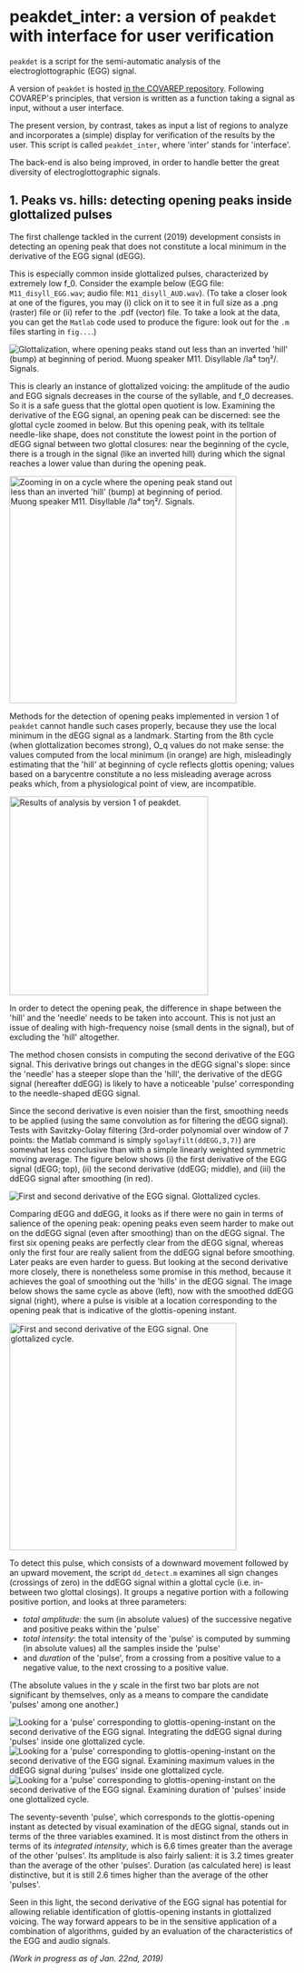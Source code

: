 peakdet_inter: a version of `peakdet` with interface for user verification
=============

`peakdet` is a script for the semi-automatic analysis of the electroglottographic (EGG) signal.

A version of `peakdet` is hosted [in the COVAREP repository](https://github.com/covarep/covarep/tree/master/glottalsource/egg/peakdet). Following
COVAREP's principles, that version is written as a function taking a
signal as input, without a user interface. 
 
The present version, by contrast, takes as input a list of regions to analyze
and incorporates a (simple) display for verification of the results by the user. 
This script is called `peakdet_inter`, where 'inter' stands for 'interface'.

The back-end is also being improved, in order to handle better the great diversity of electroglottographic signals. 

## 1. Peaks vs. hills: detecting opening peaks inside glottalized pulses
The first challenge tackled in the current (2019) development consists in detecting an opening peak that does not constitute a local minimum in the derivative of the EGG signal (dEGG). 

This is especially common inside glottalized pulses, characterized by extremely low f_0. Consider the example below (EGG file: `M11_disyll_EGG.wav`; audio file: `M11_disyll_AUD.wav`). (To take a closer look at one of the figures, you may (i) click on it to see it in full size as a .png (raster) file or (ii) refer to the .pdf (vector) file. To take a look at the data, you can get the `Matlab` code used to produce the figure: look out for the `.m` files starting in `fig...`.)

<img src="HOWTO/images/M11_disyll.png" alt="Glottalization, where opening peaks stand out less than an inverted 'hill' (bump) at beginning of period. Muong speaker M11. Disyllable /la⁴ tɔŋ²/. Signals.">

This is clearly an instance of glottalized voicing: the amplitude of the audio and EGG signals decreases in the course of the syllable, and f_0 decreases. So it is a safe guess that the glottal open quotient is low. Examining the derivative of the EGG signal, an opening peak can be discerned: see the glottal cycle zoomed in below. But this opening peak, with its telltale needle-like shape, does not constitute the lowest point in the portion of dEGG signal between two glottal closures: near the beginning of the cycle, there is a trough in the signal (like an inverted hill) during which the signal reaches a lower value than during the opening peak.

<img src="HOWTO/images/HillAndPeak_annot.png" alt="Zooming in on a cycle where the opening peak stand out less than an inverted 'hill' (bump) at beginning of period. Muong speaker M11. Disyllable /la⁴ tɔŋ²/. Signals." height="400">

Methods for the detection of opening peaks implemented in version 1 of `peakdet` cannot handle such cases properly, because they use the local minimum in the dEGG signal as a landmark. Starting from the 8th cycle (when glottalization becomes strong), O_q values do not make sense: the values computed from the local minimum (in orange) are high, misleadingly estimating that the 'hill' at beginning of cycle reflects glottis opening; values based on a barycentre constitute a no less misleading average across peaks which, from a physiological point of view, are incompatible.

<img src="HOWTO/images/M11_disyll_results.png" alt="Results of analysis by version 1 of peakdet." height="350">

In order to detect the opening peak, the difference in shape between the 'hill' and the 'needle' needs to be taken into account. This is not just an issue of dealing with high-frequency noise (small dents in the signal), but of excluding the 'hill' altogether. 

The method chosen consists in computing the second derivative of the EGG signal. This derivative brings out changes in the dEGG signal's slope: since the 'needle' has a steeper slope than the 'hill', the derivative of the dEGG signal (hereafter ddEGG) is likely to have a noticeable 'pulse' corresponding to the needle-shaped dEGG signal. 

Since the second derivative is even noisier than the first, smoothing needs to be applied (using the same convolution as for filtering the dEGG signal). Tests with Savitzky-Golay filtering (3rd-order polynomial over window of 7 points: the Matlab command is simply `sgolayfilt(ddEGG,3,7)`) are somewhat less conclusive than with a simple linearly weighted symmetric moving average. The figure below shows (i) the first derivative of the EGG signal (dEGG; top), (ii) the second derivative (ddEGG; middle), and (iii) the ddEGG signal after smoothing (in red).

<img src="HOWTO/images/ddEGGmethod.png" alt="First and second derivative of the EGG signal. Glottalized cycles.">

Comparing dEGG and ddEGG, it looks as if there were no gain in terms of salience of the opening peak: opening peaks even seem harder to make out on the ddEGG signal (even after smoothing) than on the dEGG signal. The first six opening peaks are perfectly clear from the dEGG signal, whereas only the first four are really salient from the ddEGG signal before smoothing. Later peaks are even harder to guess. But looking at the second derivative more closely, there is nonetheless some promise in this method, because it achieves the goal of smoothing out the 'hills' in the dEGG signal. The image below shows the same cycle as above (left), now with the smoothed ddEGG signal (right), where a pulse is visible at a location corresponding to the opening peak that is indicative of the glottis-opening instant. 

<img src="HOWTO/images/HillAndPeak_CloseUp.png" alt="First and second derivative of the EGG signal. One glottalized cycle." height="400">

To detect this pulse, which consists of a downward movement followed by an upward movement, the script `dd_detect.m` examines all sign changes (crossings of zero) in the ddEGG signal within a glottal cycle (i.e. in-between two glottal closings). It groups a negative portion with a following positive portion, and looks at three parameters: 
- _total amplitude_: the sum (in absolute values) of the successive negative and positive peaks within the 'pulse'
- _total intensity_: the total intensity of the 'pulse' is computed by summing (in absolute values) all the samples inside the 'pulse'
- and _duration_ of the 'pulse', from a crossing from a positive value to a negative value, to the next crossing to a positive value. 

(The absolute values in the y scale in the first two bar plots are not significant by themselves, only as a means to compare the candidate 'pulses' among one another.)

<img src="HOWTO/images/ddEGG_PulseIntegration.png" alt="Looking for a 'pulse' corresponding to glottis-opening-instant on the second derivative of the EGG signal. Integrating the ddEGG signal during 'pulses' inside one glottalized cycle.">
<img src="HOWTO/images/ddEGG_PulseMaxima.png" alt="Looking for a 'pulse' corresponding to glottis-opening-instant on the second derivative of the EGG signal. Examining maximum values in the ddEGG signal during 'pulses' inside one glottalized cycle.">
<img src="HOWTO/images/ddEGG_PulseDuration.png" alt="Looking for a 'pulse' corresponding to glottis-opening-instant on the second derivative of the EGG signal. Examining duration of 'pulses' inside one glottalized cycle.">

The seventy-seventh 'pulse', which corresponds to the glottis-opening instant as detected by visual examination of the dEGG signal, stands out in terms of the three variables examined. It is most distinct from the others in terms of its *integrated intensity*, which is 6.6 times greater than the average of the other 'pulses'. Its amplitude is also fairly salient: it is 3.2 times greater than the average of the other 'pulses'. Duration (as calculated here) is least distinctive, but it is still 2.6 times higher than the average of the other 'pulses'.

Seen in this light, the second derivative of the EGG signal has potential for allowing reliable identification of glottis-opening instants in glottalized voicing. The way forward appears to be in the sensitive application of a combination of algorithms, guided by an evaluation of the characteristics of the EGG and audio signals. 

_(Work in progress as of Jan. 22nd, 2019)_
